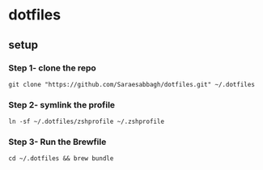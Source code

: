 # dotfiles
## setup

### Step 1- clone the repo
````
git clone "https://github.com/Saraesabbagh/dotfiles.git" ~/.dotfiles
````
### Step 2- symlink the profile

````
ln -sf ~/.dotfiles/zshprofile ~/.zshprofile
````
### Step 3- Run the Brewfile

````
cd ~/.dotfiles && brew bundle
````
